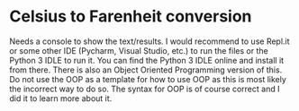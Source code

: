 # Celsius to Farenheit conversion
Needs a console to show the text/results. I would recommend to use Repl.it or some other IDE (Pycharm, Visual Studio, etc.) to run the files or the Python 3 IDLE to run it. 
You can find the Python 3 IDLE online and install it from there. There is also an Object Oriented Programming version of this. Do not use the OOP as a template for how to use OOP as this is most likely the incorrect way to do so. The syntax for OOP is of course correct and I did it to learn more about it. 
